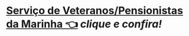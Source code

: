 # [Serviço de Veteranos/Pensionistas da Marinha 👈](https://www.marinha.mil.br/cmn/svpm-cmn) *clique e confira!*
